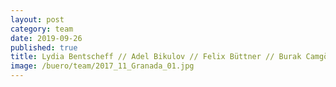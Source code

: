 ```yaml
---
layout: post
category: team
date: 2019-09-26
published: true
title: Lydia Bentscheff // Adel Bikulov // Felix Büttner // Burak Camgöz // Kaniau Chiya // Kristina Egbers // Michael Filser // Sybille Frederiks // Maria Garcia Barrera // Daniel Gleißenberg // Carlotta Goller // Theresa Grave // Astrid Hiljegerdes // Hans-Jürgen Keisel // Martin Kranich // Alexander Lehmann // Clara Mayoral Liébanas // Milanko Moraske // Karl-Friedrich Müller // Ralf Nägele // Riccardo Turcato // Jürgen Ruf // Ulrike Vogel // Verena Wiederholt // Karin Willke // Julius Winklhofer // Nancy Zimmermann
image: /buero/team/2017_11_Granada_01.jpg
---
```

